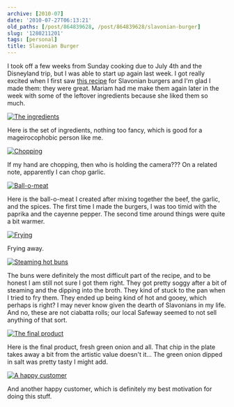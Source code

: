 ```yaml
---
archive: [2010-07]
date: '2010-07-27T06:13:21'
old_paths: [/post/864839628, /post/864839628/slavonian-burger]
slug: '1280211201'
tags: [personal]
title: Slavonian Burger
---
```


I took off a few weeks from Sunday cooking due to July 4th and the
Disneyland trip, but I was able to start up again last week.  I got really
excited when I first saw [this recipe][1] for Slavonian burgers and I'm
glad I made them: they were great.  Mariam had me make them again later in
the week with some of the leftover ingredients because she liked them so
much.

[![The ingredients][2]][3]

Here is the set of ingredients, nothing too fancy, which is good for
a mageirocophobic person like me.

[![Chopping][4]][5]

If my hand are chopping, then who is holding the camera??? On a related
note, apparently I can chop garlic.

[![Ball-o-meat][6]][7]

Here is the ball-o-meat I created after mixing together the beef, the
garlic, and the spices.  The first time I made the burgers, I was too
timid with the paprika and the cayenne pepper.  The second time around
things were quite a bit warmer.

[![Frying][8]][9]

Frying away.

[![Steaming hot buns][10]][11]

The buns were definitely the most difficult part of the recipe, and to be
honest I am still not sure I got them right.  They got pretty soggy after
a bit of steaming and the dipping into the broth.  They kind of stuck to
the pan when I tried to fry them.  They ended up being kind of hot and
gooey, which perhaps is right? I may never know given the dearth of
Slavonians in my life. And no, these are not ciabatta rolls; our local
Safeway seemed to not sell anything of that sort.

[![The final product][12]][13]

Here is the final product, fresh green onion and all.  That chip in the
plate takes away a bit from the artistic value doesn't it...  The green
onion dipped in salt was pretty tasty I might add.

[![A happy customer][14]][15]

And another happy customer, which is definitely my best motivation for
doing this stuff.

[1]: http://saltandfat.com/post/750471291/slavonian-burger
[2]: http://farm5.static.flickr.com/4129/4833617334_b087725283.jpg
[3]: http://www.flickr.com/photos/rjbismark90/4833617334/
[4]: http://farm5.static.flickr.com/4084/4833007113_37ceacb407.jpg
[5]: http://www.flickr.com/photos/rjbismark90/4833007113/
[6]: http://farm5.static.flickr.com/4109/4833007241_ff5ba7cf40.jpg
[7]: http://www.flickr.com/photos/rjbismark90/4833007241/
[8]: http://farm5.static.flickr.com/4152/4833617856_7cc177eb5d.jpg
[9]: http://www.flickr.com/photos/rjbismark90/4833617856/
[10]: http://farm5.static.flickr.com/4144/4833007599_54356c4366.jpg
[11]: http://www.flickr.com/photos/rjbismark90/4833007599/
[12]: http://farm5.static.flickr.com/4124/4833618230_93460ffe30.jpg
[13]: http://www.flickr.com/photos/rjbismark90/4833618230/
[14]: http://farm5.static.flickr.com/4111/4833007863_e35ac823fe.jpg
[15]: http://www.flickr.com/photos/rjbismark90/4833007863/
